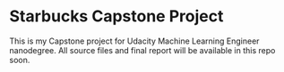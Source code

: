 # Starbucks Capstone Project
This is my Capstone project for Udacity Machine Learning Engineer nanodegree. All source files and final report will be available in this repo soon.
